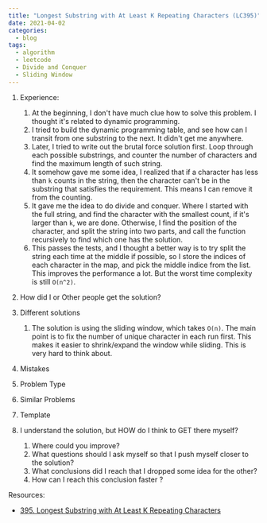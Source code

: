 ```yaml
---
title: "Longest Substring with At Least K Repeating Characters (LC395)"
date: 2021-04-02
categories:
  - blog
tags:
  - algorithm
  - leetcode
  - Divide and Conquer
  - Sliding Window
---
```


1. Experience:
    1. At the beginning, I don't have much clue how to solve this problem. I thought it's related to dynamic programming. 
    2. I tried to build the dynamic programming table, and see how can I transit from one substring to the next. It didn't get me anywhere. 
    3. Later, I tried to write out the brutal force solution first. Loop through each possible substrings, and counter the number of characters and find the maximum length of such string.
    4. It somehow gave me some idea, I realized that if a character has less than `k` counts in the string, then the character can't be in the substring that satisfies the requirement. This means I can remove it from the counting.
    5. It gave me the idea to do divide and conquer. Where I started with the full string, and find the character with the smallest count, if it's larger than `k`, we are done. Otherwise, I find the position of the character, and split the string into two parts, and call the function recursively to find which one has the solution.
    6. This passes the tests, and I thought a better way is to try split the string each time at the middle if possible, so I store the indices of each character in the map, and pick the middle indice from the list. This improves the performance a lot. But the worst time complexity is still `O(n^2)`.

2. How did I or Other people get the solution? 


3. Different solutions
    1. The solution is using the sliding window, which takes `O(n)`. The main point is to fix the number of unique character in each run first. This makes it easier to shrink/expand the window while sliding. This is very hard to think about.

4. Mistakes

5. Problem Type
    
6. Similar Problems

7. Template

8. I understand the solution, but HOW do I think to GET there myself?
    1. Where could you improve?
    2. What questions should I ask myself so that I push myself closer to the solution? 
    3. What conclusions did I reach that I dropped some idea for the other?
    4. How can I reach this conclusion faster ?
    



Resources:
* [395. Longest Substring with At Least K Repeating Characters][LeetCode Link]


[LeetCode Link]: https://leetcode.com/problems/longest-substring-with-at-least-k-repeating-characters/
